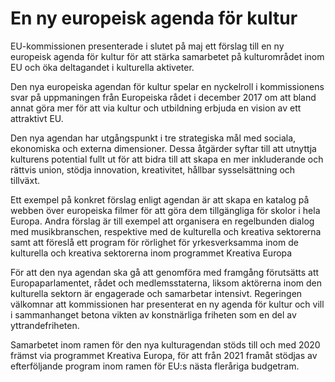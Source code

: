 # En ny europeisk agenda för kultur

EU-kommissionen presenterade i slutet på maj ett förslag till en ny europeisk agenda för kultur för att stärka samarbetet på kulturområdet inom EU och öka deltagandet i kulturella aktiveter.

Den nya europeiska agendan för kultur spelar en nyckelroll i kommissionens svar på uppmaningen från Europeiska rådet i december 2017 om att bland annat göra mer för att via kultur och utbildning erbjuda en vision av ett attraktivt EU.

Den nya agendan har utgångspunkt i tre strategiska mål med sociala, ekonomiska och externa dimensioner. Dessa åtgärder syftar till att utnyttja kulturens potential fullt ut för att bidra till att skapa en mer inkluderande och rättvis union, stödja innovation, kreativitet, hållbar sysselsättning och tillväxt.

Ett exempel på konkret förslag enligt agendan är att skapa en katalog på webben över europeiska filmer för att göra dem tillgängliga för skolor i hela Europa. Andra förslag är till exempel att organisera en regelbunden dialog med musikbranschen, respektive med de kulturella och kreativa sektorerna samt att föreslå ett program för rörlighet för yrkesverksamma inom de kulturella och kreativa sektorerna inom programmet Kreativa Europa

För att den nya agendan ska gå att genomföra med framgång förutsätts att Europaparlamentet, rådet och medlemsstaterna, liksom aktörerna inom den kulturella sektorn är engagerade och samarbetar intensivt. Regeringen välkomnar att kommissionen har presenterat en ny agenda för kultur och vill i sammanhanget betona vikten av konstnärliga friheten som en del av yttrandefriheten.

Samarbetet inom ramen för den nya kulturagendan stöds till och med 2020 främst via programmet Kreativa Europa, för att från 2021 framåt stödjas av efterföljande program inom ramen för EU:s nästa fleråriga budgetram.
